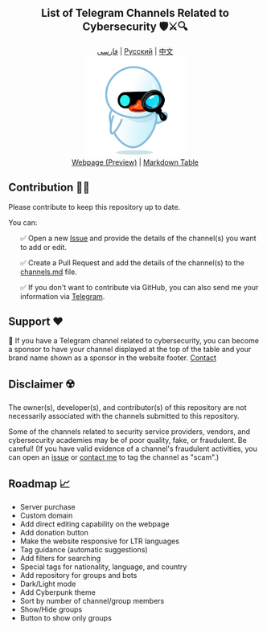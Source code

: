 <div align="center">
  <h2>List of Telegram Channels Related to Cybersecurity 🛡️⚔️🔍</h2>
</div>
<div align="center">
  <a href="README-fa.md">فارسی</a> | 
  <a href="README-ru.md">Русский</a> | 
  <a href="README-zh.md">中文</a>
</div>

<div align="center">
  <img src="../src/assets/icon.png" width="200" height="200" alt="Icon">
</div>

<div align="center">
  <a href="https://mehrazino.github.io/tg-cybersec/">Webpage (Preview)</a> |
  <a href="../src/data/channels.md">Markdown Table</a>
</div>

## Contribution 🤝🔄

Please contribute to keep this repository up to date.

You can:

<ul>
  <p>✅ Open a new <a href="https://github.com/mehrazino/tg-cybersec/issues/new">Issue</a> and provide the details of the channel(s) you want to add or edit.</p>
  <p>✅ Create a Pull Request and add the details of the channel(s) to the <a href="../src/data/channels.md">channels.md</a> file.</p>
  
  <p>✅ If you don't want to contribute via GitHub, you can also send me your information via <a href="https://telegram.me/mehrazeno">Telegram</a>.</p>
</ul>

## Support ❤️

💟 If you have a Telegram channel related to cybersecurity, you can become a sponsor to have your channel displayed at the top of the table and your brand name shown as a sponsor in the website footer. [Contact](https://telegram.me/mehrazeno)

## Disclaimer ☢️

The owner(s), developer(s), and contributor(s) of this repository are not necessarily associated with the channels submitted to this repository.

Some of the channels related to security service providers, vendors, and cybersecurity academies may be of poor quality, fake, or fraudulent. Be careful!
(If you have valid evidence of a channel's fraudulent activities, you can open an [issue](https://github.com/mehrazino/tg-cybersec/issues/new) or [contact me](https://telegram.me/mehrazeno) to tag the channel as "scam".)

## Roadmap 📈
- Server purchase
- Custom domain
- Add direct editing capability on the webpage
- Add donation button
- Make the website responsive for LTR languages
- Tag guidance (automatic suggestions)
- Add filters for searching
- Special tags for nationality, language, and country
- Add repository for groups and bots
- Dark/Light mode
- Add Cyberpunk theme
- Sort by number of channel/group members
- Show/Hide groups
- Button to show only groups
